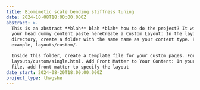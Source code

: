 ```yaml
---
title: Biomimetic scale bending stiffness tuning
date: 2024-10-08T18:00:00.000Z
abstract: >-
  This is an abstract **blah** blah *blah* how to do the project? It will track
  your head dummy content paste hereCreate a Custom Layout: In the layouts
  directory, create a folder with the same name as your content type. For
  example, layouts/custom/.

  Inside this folder, create a template file for your custom pages. For example,
  layouts/custom/single.html. Add Front Matter to Your Content: In your Markdown
  file, add front matter to specify the layout
date_start: 2024-08-20T18:00:00.000Z
project_type: thwgshe
---
```



